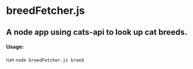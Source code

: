 # breedFetcher.js

## A node app using cats-api to look up cat breeds.

####  Usage: 

run `node breedFetcher.js breed`

